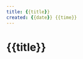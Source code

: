 ```yaml
---
title: {{title}}
created: {{date}} {{time}}
---
```


<!-- markdownlint-disable MD025 -->

# {{title}}
